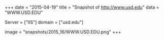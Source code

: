 
+++
date = "2015-04-19"
title = "Snapshot of http://www.usd.edu"
data = "WWW.USD.EDU"

Server = ["IIS"]
domain = ["usd.edu"]

  image = "snapshots/2015_16/WWW.USD.EDU.png"
+++
#
